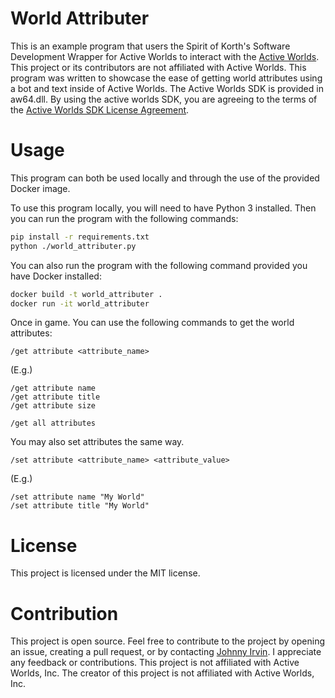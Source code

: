 # World Attributer

This is an example program that users the Spirit of Korth's Software Development Wrapper for Active Worlds to interact with the [Active Worlds](https://www.activeworlds.com). This project or its contributors are not affiliated with Active Worlds. This program was written to showcase the ease of getting world attributes using a bot and text inside of Active Worlds. The Active Worlds SDK is provided in aw64.dll. By using the active worlds SDK, you are agreeing to the terms of the [Active Worlds SDK License Agreement](https://www.activeworlds.com/sdk/download.htm).

# Usage

This program can both be used locally and through the use of the provided Docker image.

To use this program locally, you will need to have Python 3 installed. Then you can run the program with the following commands:
```bash
pip install -r requirements.txt
python ./world_attributer.py
```

You can also run the program with the following command provided you have Docker installed:
```bash
docker build -t world_attributer .
docker run -it world_attributer
```

Once in game. You can use the following commands to get the world attributes:
```
/get attribute <attribute_name>
```

(E.g.)
```
/get attribute name
/get attribute title
/get attribute size
```

```
/get all attributes
```

You may also set attributes the same way.
```
/set attribute <attribute_name> <attribute_value>
```

(E.g.)
```
/set attribute name "My World"
/set attribute title "My World"
```


# License

This project is licensed under the MIT license.

# Contribution

This project is open source. Feel free to contribute to the project by opening an issue, creating a pull request, or by contacting [Johnny Irvin](mailto:irvinjohnathan@gmail.com). I appreciate any feedback or contributions. This project is not affiliated with Active Worlds, Inc. The creator of this project is not affiliated with Active Worlds, Inc.

